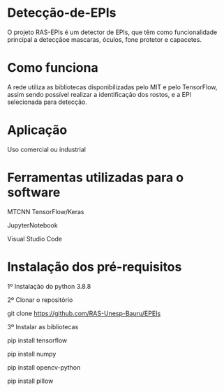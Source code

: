 # Detecção-de-EPIs
O projeto RAS-EPIs é um detector de EPIs, que têm como funcionalidade principal a detecçãoe mascaras, óculos, fone protetor e capacetes. 

  # Como funciona
  A rede utiliza as bibliotecas disponibilizadas pelo MIT e pelo TensorFlow, assim sendo possível realizar a identificação dos rostos, e a EPI selecionada para detecção.

  # Aplicação
  Uso comercial ou industrial

  # Ferramentas utilizadas para o software
MTCNN
TensorFlow/Keras

JupyterNotebook

Visual Studio Code
 
 # Instalação dos pré-requisitos
1º Instalação do python 3.8.8

2º Clonar o repositório

git clone https://github.com/RAS-Unesp-Bauru/EPEIs

 3º Instalar as bibliotecas 
 
pip install tensorflow

pip install numpy

pip install opencv-python

pip install pillow

  
